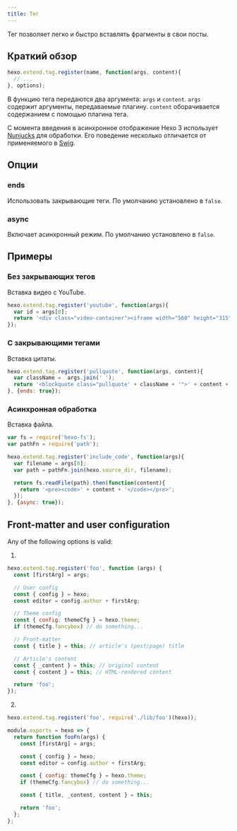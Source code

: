 ```yaml
---
title: Тег
---
```

Тег позволяет легко и быстро вставлять фрагменты в свои посты.

## Краткий обзор

``` js
hexo.extend.tag.register(name, function(args, content){
  // ...
}, options);
```

В функцию тега передаются два аргумента: `args` и `content`. `args` содержит аргументы, передаваемые плагину. `content` оборачивается содержанием с помощью плагина тега.

С момента введения в асинхронное отображение Hexo 3 использует [Nunjucks] для обработки. Его поведение несколько отличается от применяемого в [Swig].

## Опции

### ends


Использовать закрывающие теги. По умолчанию установлено в `false`.

### async

Включает асинхронный режим. По умолчанию установлено в `false`.

## Примеры

### Без закрывающих тегов

Вставка видео с YouTube.

``` js
hexo.extend.tag.register('youtube', function(args){
  var id = args[0];
  return '<div class="video-container"><iframe width="560" height="315" src="http://www.youtube.com/embed/' + id + '" frameborder="0" allowfullscreen></iframe></div>';
});
```

### С закрывающими тегами

Вставка цитаты.

``` js
hexo.extend.tag.register('pullquote', function(args, content){
  var className =  args.join(' ');
  return '<blockquote class="pullquote' + className + '">' + content + '</blockquote>';
}, {ends: true});
```

### Асинхронная обработка

Вставка файла.

``` js
var fs = require('hexo-fs');
var pathFn = require('path');

hexo.extend.tag.register('include_code', function(args){
  var filename = args[0];
  var path = pathFn.join(hexo.source_dir, filename);

  return fs.readFile(path).then(function(content){
    return '<pre><code>' + content + '</code></pre>';
  });
}, {async: true});
```

## Front-matter and user configuration

Any of the following options is valid:

1.

``` js
hexo.extend.tag.register('foo', function (args) {
  const [firstArg] = args;

  // User config
  const { config } = hexo;
  const editor = config.author + firstArg;

  // Theme config
  const { config: themeCfg } = hexo.theme;
  if (themeCfg.fancybox) // do something...

  // Front-matter
  const { title } = this; // article's (post/page) title

  // Article's content
  const { _content } = this; // original content
  const { content } = this; // HTML-rendered content

  return 'foo';
});
```

2.

``` js index.js
hexo.extend.tag.register('foo', require('./lib/foo')(hexo));
```

``` js lib/foo.js
module.exports = hexo => {
  return function fooFn(args) {
    const [firstArg] = args;

    const { config } = hexo;
    const editor = config.author + firstArg;

    const { config: themeCfg } = hexo.theme;
    if (themeCfg.fancybox) // do something...

    const { title, _content, content } = this;

    return 'foo';
  };
};
```

[Nunjucks]: http://mozilla.github.io/nunjucks/
[Swig]: http://paularmstrong.github.io/swig/
